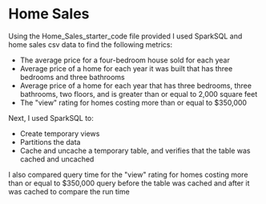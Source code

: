 # Home Sales

Using the Home_Sales_starter_code file provided I used SparkSQL and home sales csv data to find the following metrics:

- The average price for a four-bedroom house sold for each year
- Average price of a home for each year it was built that has three bedrooms and three bathrooms
- Average price of a home for each year that has three bedrooms, three bathrooms, two floors, and is greater than or equal to 2,000 square feet
- The "view" rating for homes costing more than or equal to $350,000
  
Next, I used SparkSQL to:
- Create temporary views
- Partitions the data
- Cache and uncache a temporary table, and verifies that the table was cached and uncached

I also compared query time for the "view" rating for homes costing more than or equal to $350,000 query before the table was cached and after it was cached to compare the run time
